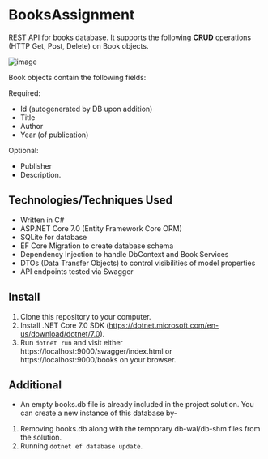 # BooksAssignment

REST API for books database. It supports the following **CRUD** operations (HTTP Get, Post, Delete) on Book objects. 

![image](https://user-images.githubusercontent.com/62894074/211832985-146b78fb-1e14-410e-be0a-a51cc1752715.png)

Book objects contain the following fields:

Required:
- Id (autogenerated by DB upon addition)
- Title
- Author
- Year (of publication)

Optional:
- Publisher
- Description.    

## Technologies/Techniques Used
- Written in C#
- ASP.NET Core 7.0 (Entity Framework Core ORM)
- SQLite for database
- EF Core Migration to create database schema 
- Dependency Injection to handle DbContext and Book Services
- DTOs (Data Transfer Objects) to control visibilities of model properties
- API endpoints tested via Swagger

## Install
1) Clone this repository to your computer.
2) Install .NET Core 7.0 SDK (https://dotnet.microsoft.com/en-us/download/dotnet/7.0).
3) Run ``dotnet run`` and visit either https://localhost:9000/swagger/index.html or https://localhost:9000/books on your browser. 

## Additional
- An empty books.db file is already included in the project solution. You can create a new instance of this database by- 
1) Removing books.db along with the temporary db-wal/db-shm files from the solution.
2) Running ``dotnet ef database update``.

